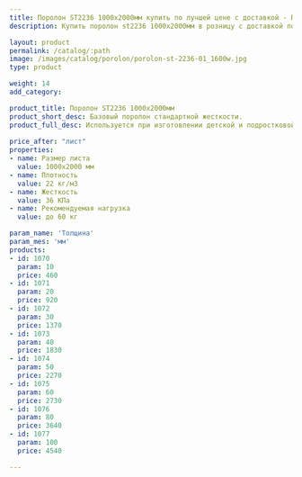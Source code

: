 ```yaml
---
title: Поролон ST2236 1000х2000мм купить по лучшей цене с доставкой - Поролоныч
description: Купить поролон st2236 1000х2000мм в розницу с доставкой по Москве в интернет-магазине Поролоныча.

layout: product
permalink: /catalog/:path
image: /images/catalog/porolon/porolon-st-2236-01_1600w.jpg
type: product

weight: 14
add_category: 

product_title: Поролон ST2236 1000х2000мм
product_short_desc: Базовый поролон стандартной жесткости.
product_full_desc: Используется при изготовлении детской и подростковой мебели, подушек, подлокотников, спинок.
        
price_after: "лист"
properties:
- name: Размер листа
  value: 1000х2000 мм
- name: Плотность
  value: 22 кг/м3
- name: Жесткость
  value: 36 КПа
- name: Рекомендуемая нагрузка
  value: до 60 кг

param_name: 'Толщина'
param_mes: 'мм'
products:
- id: 1070
  param: 10
  price: 460
- id: 1071
  param: 20
  price: 920
- id: 1072
  param: 30
  price: 1370
- id: 1073
  param: 40
  price: 1830
- id: 1074
  param: 50
  price: 2270
- id: 1075
  param: 60
  price: 2730
- id: 1076
  param: 80
  price: 3640
- id: 1077
  param: 100
  price: 4540

---
```

